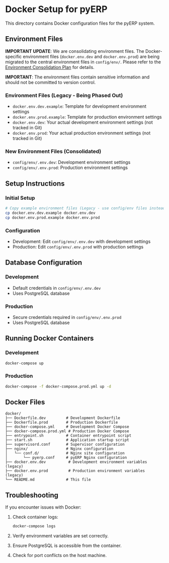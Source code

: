 # Docker Setup for pyERP

This directory contains Docker configuration files for the pyERP system.

## Environment Files

**IMPORTANT UPDATE**: We are consolidating environment files. The Docker-specific environment files (`docker.env.dev` and `docker.env.prod`) are being migrated to the central environment files in `config/env/`. Please refer to the [Environment Consolidation Plan](../docs/ENV_CONSOLIDATION.md) for details.

**IMPORTANT**: The environment files contain sensitive information and should not be committed to version control.

### Environment Files (Legacy - Being Phased Out)
- `docker.env.dev.example`: Template for development environment settings
- `docker.env.prod.example`: Template for production environment settings
- `docker.env.dev`: Your actual development environment settings (not tracked in Git)
- `docker.env.prod`: Your actual production environment settings (not tracked in Git)

### New Environment Files (Consolidated)
- `config/env/.env.dev`: Development environment settings
- `config/env/.env.prod`: Production environment settings

## Setup Instructions

### Initial Setup

```bash
# Copy example environment files (Legacy - use config/env files instead)
cp docker.env.dev.example docker.env.dev
cp docker.env.prod.example docker.env.prod
```

### Configuration

- Development: Edit `config/env/.env.dev` with development settings
- Production: Edit `config/env/.env.prod` with production settings

## Database Configuration

### Development

- Default credentials in `config/env/.env.dev`
- Uses PostgreSQL database

### Production

- Secure credentials required in `config/env/.env.prod`
- Uses PostgreSQL database

## Running Docker Containers

### Development

```bash
docker-compose up
```

### Production

```bash
docker-compose -f docker-compose.prod.yml up -d
```

## Docker Files

```
docker/
├── Dockerfile.dev         # Development Dockerfile
├── Dockerfile.prod        # Production Dockerfile
├── docker-compose.yml     # Development Docker Compose
├── docker-compose.prod.yml # Production Docker Compose
├── entrypoint.sh          # Container entrypoint script
├── start.sh               # Application startup script
├── supervisord.conf       # Supervisor configuration
├── nginx/                 # Nginx configuration
│   └── conf.d/            # Nginx site configuration
│       └── pyerp.conf     # pyERP Nginx configuration
├── docker.env.dev          # Development environment variables (legacy)
├── docker.env.prod         # Production environment variables (legacy)
└── README.md              # This file
```

## Troubleshooting

If you encounter issues with Docker:

1. Check container logs:
   ```bash
   docker-compose logs
   ```

2. Verify environment variables are set correctly.

3. Ensure PostgreSQL is accessible from the container.

4. Check for port conflicts on the host machine. 